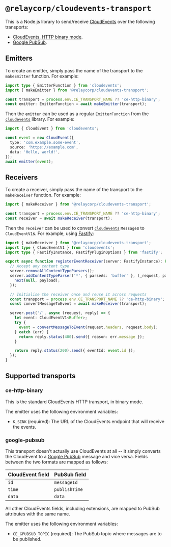 # `@relaycorp/cloudevents-transport`

This is a Node.js library to send/receive [CloudEvents](https://cloudevents.io) over the following transports:

- [CloudEvents, HTTP binary mode](#ce-http-binary).
- [Google PubSub](#google-pubsub).

## Emitters

To create an emitter, simply pass the name of the transport to the `makeEmitter` function. For example:

```typescript
import type { EmitterFunction } from 'cloudevents';
import { makeEmitter } from '@relaycorp/cloudevents-transport';

const transport = process.env.CE_TRANSPORT_NAME ?? 'ce-http-binary';
const emitter: EmitterFunction = await makeEmitter(transport);
```

Then the `emitter` can be used as a regular `EmitterFunction` from the [`cloudevents`](https://www.npmjs.com/package/cloudevents) library. For example:

```typescript
import { CloudEvent } from 'cloudevents';

const event = new CloudEvent({
  type: 'com.example.some-event',
  source: 'https://example.com',
  data: 'Hello, world!',
});
await emitter(event);
```

## Receivers

To create a receiver, simply pass the name of the transport to the `makeReceiver` function. For example:

```typescript
import { makeReceiver } from '@relaycorp/cloudevents-transport';

const transport = process.env.CE_TRANSPORT_NAME ?? 'ce-http-binary';
const receiver = await makeReceiver(transport);
```

Then the `receiver` can be used to convert [`cloudevents`](https://www.npmjs.com/package/cloudevents) `Message`s to `CloudEventV1`s. For example, using [Fastify](https://fastify.dev):

```typescript
import { makeReceiver } from '@relaycorp/cloudevents-transport';
import type { CloudEventV1 } from 'cloudevents';
import type { FastifyInstance, FastifyPluginOptions } from 'fastify';

export async function registerEventReceiver(server: FastifyInstance): Promise<void> {
  // Accept any content type
  server.removeAllContentTypeParsers();
  server.addContentTypeParser('*', { parseAs: 'buffer' }, (_request, payload, next) => {
    next(null, payload);
  });

  // Initialise the receiver once and reuse it across requests
  const transport = process.env.CE_TRANSPORT_NAME ?? 'ce-http-binary';
  const convertMessageToEvent = await makeReceiver(transport);

  server.post('/', async (request, reply) => {
    let event: CloudEventV1<Buffer>;
    try {
      event = convertMessageToEvent(request.headers, request.body);
    } catch (err) {
      return reply.status(400).send({ reason: err.message });
    }

    return reply.status(200).send({ eventId: event.id });
  });
}
```

## Supported transports

### ce-http-binary

This is the standard CloudEvents HTTP transport, in binary mode.

The emitter uses the following environment variables:

- `K_SINK` (required): The URL of the CloudEvents endpoint that will receive the events.

### google-pubsub

This transport doesn't actually use CloudEvents at all -- it simply converts the CloudEvent to a [Google PubSub](https://cloud.google.com/pubsub) message and vice versa. Fields between the two formats are mapped as follows:

| CloudEvent field | PubSub field  |
| ---------------- | ------------- |
| `id`             | `messageId`   |
| `time`           | `publishTime` |
| `data`           | `data`        |

All other CloudEvents fields, including extensions, are mapped to PubSub attributes with the same name.

The emitter uses the following environment variables:

- `CE_GPUBSUB_TOPIC` (required): The PubSub topic where messages are to be published.
